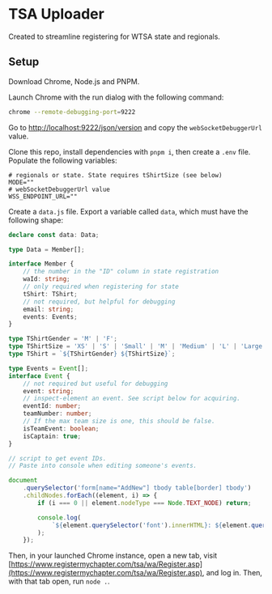 # TSA Uploader

Created to streamline registering for WTSA state and regionals.

## Setup

Download Chrome, Node.js and PNPM.

Launch Chrome with the run dialog with the following command:

```sh
chrome --remote-debugging-port=9222
```

Go to [http://localhost:9222/json/version](http://localhost:9222/json/version) and copy the `webSocketDebuggerUrl` value.

Clone this repo, install dependencies with `pnpm i`, then create a `.env` file. Populate the following variables:

```properties
# regionals or state. State requires tShirtSize (see below)
MODE=""
# webSocketDebuggerUrl value
WSS_ENDPOINT_URL=""
```

Create a `data.js` file. Export a variable called `data`, which must have the following shape:

```ts
declare const data: Data;

type Data = Member[];

interface Member {
	// the number in the "ID" column in state registration
	waId: string;
	// only required when registering for state
	tShirt: TShirt;
	// not required, but helpful for debugging
	email: string;
	events: Events;
}

type TShirtGender = 'M' | 'F';
type TShirtSize = 'XS' | 'S' | 'Small' | 'M' | 'Medium' | 'L' | 'Large' | 'XL' | 'XXL' | 'XXXL';
type TShirt = `${TShirtGender} ${TShirtSize}`;

type Events = Event[];
interface Event {
	// not required but useful for debugging
	event: string;
	// inspect-element an event. See script below for acquiring.
	eventId: number;
	teamNumber: number;
	// If the max team size is one, this should be false.
	isTeamEvent: boolean;
	isCaptain: true;
}
```

```js
// script to get event IDs.
// Paste into console when editing someone's events.

document
	.querySelector('form[name="AddNew"] tbody table[border] tbody')
	.childNodes.forEach((element, i) => {
		if (i === 0 || element.nodeType === Node.TEXT_NODE) return;

		console.log(
			`${element.querySelector('font').innerHTML}: ${element.querySelector('input[name="Sel"]').value}`,
		);
	});
```

Then, in your launched Chrome instance, open a new tab, visit [https://www.registermychapter.com/tsa/wa/Register.asp](https://www.registermychapter.com/tsa/wa/Register.asp), and log in. Then, with that tab open, run `node .`.
